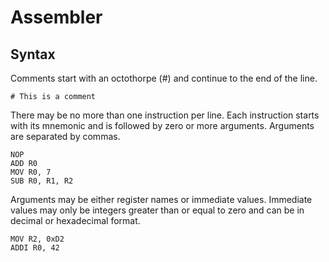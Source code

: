 # Assembler

## Syntax

Comments start with an octothorpe (#) and continue to the end of the line.
```
# This is a comment
```

There may be no more than one instruction per line.
Each instruction starts with its mnemonic and is followed by zero or more arguments.
Arguments are separated by commas.
```
NOP
ADD R0
MOV R0, 7
SUB R0, R1, R2
```

Arguments may be either register names or immediate values.
Immediate values may only be integers greater than or equal to zero and can be in decimal or hexadecimal format.
```
MOV R2, 0xD2
ADDI R0, 42
```
